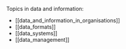 Topics in data and information:
- [[data_and_information_in_organisations]]
- [[data_formats]]
- [[data_systems]]
- [[data_management]]